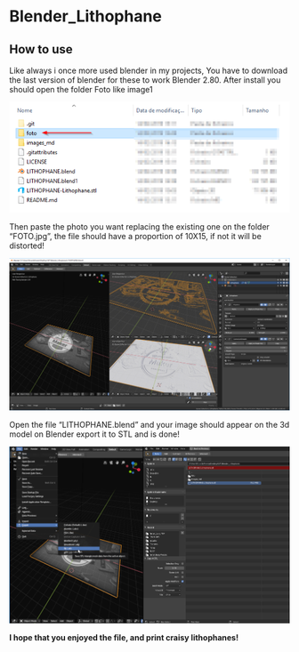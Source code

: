 # Blender_Lithophane

## How to use

Like always i once more used blender in my projects, You have to download the last version of blender for these to work Blender 2.80.
After install you should open the folder Foto like image1

![image 1](images_md/folder1.png)


Then paste the photo you want replacing the existing one on the folder “FOTO.jpg”, the file should have a proportion of 10X15, if not it will be distorted!

![image 2](images_md/Blender1.png)

Open the file “LITHOPHANE.blend” and your image should appear on the 3d model on Blender export it to STL and is done!

![image 4](images_md/Export.png)

**I hope that you enjoyed the file, and print craisy lithophanes!**
